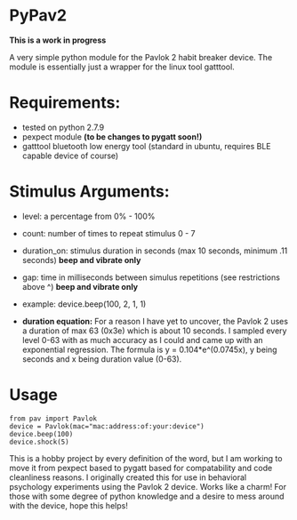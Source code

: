 # PyPav2

**This is a work in progress** 

A very simple python module for the Pavlok 2 habit breaker device.
The module is essentially just a wrapper for the linux tool gatttool.

# Requirements:
- tested on python 2.7.9
- pexpect module **(to be changes to pygatt soon!)**
- gatttool bluetooth low energy tool (standard in ubuntu, requires BLE capable device of course)

# Stimulus Arguments:
- level: a percentage from 0% - 100%
- count: number of times to repeat stimulus 0 - 7
- duration_on: stimulus duration in seconds (max 10 seconds, minimum .11 seconds) **beep and vibrate only**
- gap: time in milliseconds between simulus repetitions (see restrictions above ^) **beep and vibrate only**
- example: device.beep(100, 2, 1, 1)

- **duration equation:**
For a reason I have yet to uncover, the Pavlok 2 uses a duration of max 63 (0x3e) which is about 10 seconds. I sampled every level 0-63 with as much accuracy as I could and came up with an exponential regression. The formula is y = 0.104*e^(0.0745x), y being seconds and x being duration value (0-63).

# Usage
    from pav import Pavlok
    device = Pavlok(mac="mac:address:of:your:device")
    device.beep(100)
    device.shock(5)

This is a hobby project by every definition of the word, but I am working to move it from pexpect based to pygatt based for compatability and code cleanliness reasons.
I originally created this for use in behavioral psychology experiments using the Pavlok 2 device. Works like a charm! For those with some degree of python knowledge and a desire to mess around with the device, hope this helps!